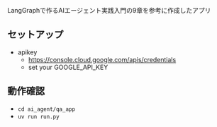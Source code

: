 LangGraphで作るAIエージェント実践入門の9章を参考に作成したアプリ

## セットアップ
- apikey
  - https://console.cloud.google.com/apis/credentials
  - set your GOOGLE_API_KEY

## 動作確認
- `cd ai_agent/qa_app`
- `uv run run.py`

